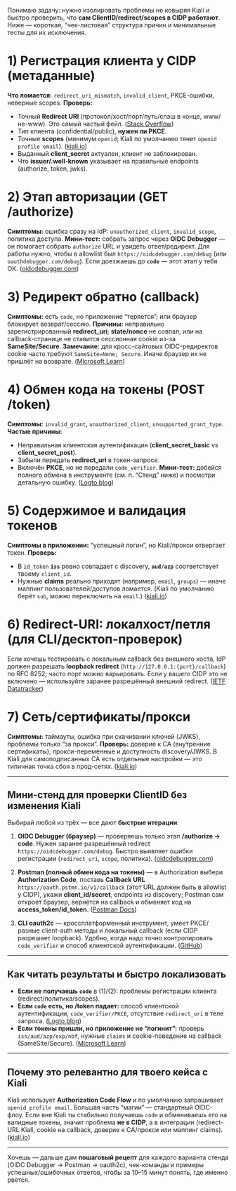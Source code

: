 Понимаю задачу: нужно изолировать проблемы не ковыряя Kiali и быстро проверить, что **сам ClientID/redirect/scopes в CIDP работают**. Ниже — короткая, “чек-листовая” структура причин и минимальные тесты для их исключения.

# 1) Регистрация клиента у CIDP (метаданные)

**Что ломается:** `redirect_uri_mismatch`, `invalid_client`, PKCE-ошибки, неверные scopes.
**Проверь:**

* Точный **Redirect URI** (протокол/хост/порт/путь/слэш в конце, www/не-www). Это самый частый фейл. ([Stack Overflow][1])
* Тип клиента (confidential/public), **нужен ли PKCE**.
* Точные **scopes** (минимум `openid`; Kiali по умолчанию тянет `openid profile email`). ([kiali.io][2])
* Выданный **client_secret** актуален, клиент не заблокирован.
* Что **issuer/.well-known** указывает на правильные endpoints (authorize, token, jwks).

# 2) Этап авторизации (GET /authorize)

**Симптомы:** ошибка сразу на IdP: `unauthorized_client`, `invalid_scope`, политика доступа.
**Мини-тест:** собрать запрос через **OIDC Debugger** — он помогает собрать `authorize` URL и увидеть ответ/редирект. Для работы нужно, чтобы в allowlist был `https://oidcdebugger.com/debug` (или `oauthdebugger.com/debug`). Если доезжаешь до **`code`** — этот этап у тебя ОК. ([oidcdebugger.com][3])

# 3) Редирект обратно (callback)

**Симптомы:** есть `code`, но приложение “теряется”; или браузер блокирует возврат/сессию.
**Причины:** неправильно зарегистрированный **redirect_uri**; **state/nonce** не совпал; или на callback-странице не ставится сессионная cookie из-за **SameSite/Secure**.
**Замечание:** для кросс-сайтовых OIDC-редиректов cookie часто требуют `SameSite=None; Secure`. Иначе браузер их не пришлёт на возврате. ([Microsoft Learn][4])

# 4) Обмен кода на токены (POST /token)

**Симптомы:** `invalid_grant`, `unauthorized_client`, `unsupported_grant_type`.
**Частые причины:**

* Неправильная клиентская аутентификация (**client_secret_basic** vs **client_secret_post**).
* Забыли передать **redirect_uri** в токен-запросе.
* Включён **PKCE**, но не передали `code_verifier`.
  **Мини-тест:** добейся полного обмена в инструменте (см. п. “Стенд” ниже) и посмотри детальную ошибку. ([Logto blog][5])

# 5) Содержимое и валидация токенов

**Симптомы в приложении:** “успешный логин”, но Kiali/прокси отвергает токен.
**Проверь:**

* В `id_token` **`iss`** ровно совпадает с discovery, **`aud/azp`** соответствует твоему `client_id`.
* Нужные **claims** реально приходят (например, `email`, `groups`) — иначе маппинг пользователей/доступов ломается. (Kiali по умолчанию берёт `sub`, можно переключить на `email`.) ([kiali.io][2])

# 6) Redirect-URI: локалхост/петля (для CLI/десктоп-проверок)

Если хочешь тестировать с локальным callback без внешнего хоста, IdP должен разрешать **loopback redirect** (`http://127.0.0.1:{port}/callback`) по RFC 8252; часто порт можно варьировать. Если у вашего CIDP это не включено — используйте заранее разрешённый внешний redirect. ([IETF Datatracker][6])

# 7) Сеть/сертификаты/прокси

**Симптомы:** таймауты, ошибка при скачивании ключей (JWKS), проблемы только “за прокси”.
**Проверь:** доверие к CA (внутренние сертификаты), прокси-переменные и доступность discovery/JWKS. В Kiali для самоподписанных CA есть отдельные настройки — это типичная точка сбоя в прод-сетях. ([kiali.io][2])

---

## Мини-стенд для проверки ClientID без изменения Kiali

Выбирай любой из трёх — все дают **быстрые итерации**:

1. **OIDC Debugger (браузер)** — проверяешь только этап **/authorize → code**. Нужен заранее разрешённый redirect `https://oidcdebugger.com/debug`. Быстро выявляет ошибки регистрации (`redirect_uri`, `scope`, политика). ([oidcdebugger.com][3])

2. **Postman (полный обмен кода на токены)** — в Authorization выбери **Authorization Code**, поставь **Callback URL** `https://oauth.pstmn.io/v1/callback` (этот URL должен быть в allowlist у CIDP), укажи **client_id/secret**, endpoints из discovery; Postman сам откроет браузер, вернётся на callback и обменяет код на **access_token/id_token**. ([Postman Docs][7])

3. **CLI oauth2c** — кроссплатформенный инструмент, умеет PKCE/разные client-auth методы и локальный callback (если CIDP разрешает loopback). Удобно, когда надо точно контролировать `code_verifier` и способ клиентской аутентификации. ([GitHub][8])

---

## Как читать результаты и быстро локализовать

* **Если не получаешь `code`** в (1)/(2): проблемы регистрации клиента (redirect/политика/scopes).
* **Если `code` есть, но /token падает:** способ клиентской аутентификации, `code_verifier/PKCE`, отсутствие `redirect_uri` в теле запроса. ([Logto blog][5])
* **Если токены пришли, но приложение не “логинит”:** проверь `iss/aud/azp/exp/nbf`, нужные `claims` и cookie-поведение на callback (SameSite/Secure). ([Microsoft Learn][4])

---

## Почему это релевантно для твоего кейса с Kiali

Kiali использует **Authorization Code Flow** и по умолчанию запрашивает `openid profile email`. Большая часть “магии” — стандартный OIDC-флоу. Если вне Kiali ты стабильно получаешь `code` и обмениваешь его на валидные токены, значит проблема **не в CIDP**, а в интеграции (redirect-URL Kiali, cookie на callback, доверие к CA/прокси или маппинг claims). ([kiali.io][2])

---

Хочешь — дальше дам **пошаговый рецепт** для каждого варианта стенда (OIDC Debugger → Postman → oauth2c), чек-команды и примеры успешных/ошибочных ответов, чтобы за 10–15 минут понять, где именно рвётся.

[1]: https://stackoverflow.com/questions/11485271/google-oauth-2-authorization-error-redirect-uri-mismatch?utm_source=chatgpt.com "Google OAuth 2 authorization - Error: redirect_uri_mismatch"
[2]: https://kiali.io/docs/configuration/authentication/openid/ "OpenID Connect strategy | Kiali"
[3]: https://oidcdebugger.com/?utm_source=chatgpt.com "OpenID Connect Debugger: Create a request"
[4]: https://learn.microsoft.com/en-us/aspnet/core/security/samesite?view=aspnetcore-9.0&utm_source=chatgpt.com "Work with SameSite cookies in ASP.NET Core"
[5]: https://blog.logto.io/troubleshoot-invalid-grant-error?utm_source=chatgpt.com "Exploring OIDC grants: understanding and troubleshooting ..."
[6]: https://datatracker.ietf.org/doc/html/rfc8252?utm_source=chatgpt.com "RFC 8252 - OAuth 2.0 for Native Apps"
[7]: https://learning.postman.com/docs/sending-requests/authorization/oauth-20/?utm_source=chatgpt.com "Authenticate with OAuth 2.0 authentication in Postman"
[8]: https://github.com/SecureAuthCorp/oauth2c?utm_source=chatgpt.com "SecureAuthCorp/oauth2c: User-friendly OAuth2 CLI"
